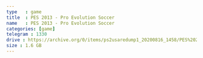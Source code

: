 ```yaml
---
type   : game
title  : PES 2013 - Pro Evolution Soccer
name   : PES 2013 - Pro Evolution Soccer
categories: [game]
telegram : 1330
drive : https://archive.org/0/items/ps2usaredump1_20200816_1458/PES%202013%20-%20Pro%20Evolution%20Soccer.7z
size : 1.6 GB
---
```



